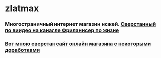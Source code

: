 # zlatmax
### Многостраничный интернет магазин ножей. [Сверстанный по виидео на каналле Фриланнсер по жизне](https://www.youtube.com/live/-BfkocOApc0?feature=share)
### [Вот мною сверстан сайт онлайн магазина с некоторыми доработками](https://serdzhius.github.io/zlatmax/ "Первая страница разводящяя для удобного перехода по страницам")

